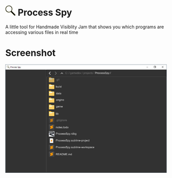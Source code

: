 # ![Icon](/data/Resources/icon32.png) Process Spy
A little tool for Handmade Visiblity Jam that shows you which programs are accessing various files in real time 

# Screenshot
![Icon](/screenshots/screenshot1.png)
